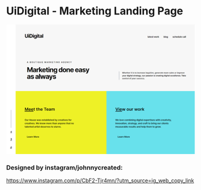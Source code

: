 # UiDigital - Marketing Landing Page

![](screenshot.png)

### Designed by instagram/johnnycreated:
https://www.instagram.com/p/CbF2-Tjr4mn/?utm_source=ig_web_copy_link